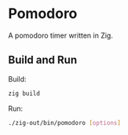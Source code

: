 # Pomodoro

A pomodoro timer written in Zig.

## Build and Run
Build:
```bash
zig build
```

Run:
```bash
./zig-out/bin/pomodoro [options]
```

